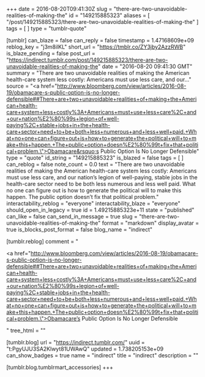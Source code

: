 +++
date = 2016-08-20T09:41:30Z
slug = "there-are-two-unavoidable-realities-of-making-the"
id = "149215885323"
aliases = [ "/post/149215885323/there-are-two-unavoidable-realities-of-making-the" ]
tags = [ ]
type = "tumblr-quote"

[tumblr]
can_blaze = false
can_reply = false
timestamp = 1.47168609e+09
reblog_key = "j3m8ilKL"
short_url = "https://tmblr.co/ZY3jby2AzzRWB"
is_blaze_pending = false
post_url = "https://indirect.tumblr.com/post/149215885323/there-are-two-unavoidable-realities-of-making-the"
date = "2016-08-20 09:41:30 GMT"
summary = "There are two unavoidable realities of making the American health-care system less costly: Americans must use less care, and our..."
source = "<a href=\"http://www.bloomberg.com/view/articles/2016-08-19/obamacare-s-public-option-is-no-longer-defensible##There+are+two+unavoidable+realities+of+making+the+American+health-care+system+less+costly%3A+Americans+must+use+less+care%2C+and+our+nation%E2%80%99s+legion+of+well-paying%2C+stable+jobs+in+the+health-care+sector+need+to+be+both+less+numerous+and+less+well+paid.+What+no+one+can+figure+out+is+how+to+generate+the+political+will+to+make+this+happen.+The+public+option+doesn%E2%80%99t+fix+that+political+problem.\">Obamacare&rsquo;s Public Option Is No Longer Defensible</a>"
type = "quote"
id_string = "149215885323"
is_blazed = false
tags = [ ]
can_reblog = false
note_count = 0.0
text = "There are two unavoidable realities of making the American health-care system less costly: Americans must use less care, and our nation’s legion of well-paying, stable jobs in the health-care sector need to be both less numerous and less well paid. What no one can figure out is how to generate the political will to make this happen. The public option doesn’t fix that political problem."
interactability_reblog = "everyone"
interactability_blaze = "everyone"
should_open_in_legacy = true
id = 1.49215885323e+11
state = "published"
can_like = false
can_send_in_message = true
slug = "there-are-two-unavoidable-realities-of-making-the"
format = "markdown"
display_avatar = true
is_blocks_post_format = false
blog_name = "indirect"

[tumblr.reblog]
comment = "<p><a href=\"http://www.bloomberg.com/view/articles/2016-08-19/obamacare-s-public-option-is-no-longer-defensible##There+are+two+unavoidable+realities+of+making+the+American+health-care+system+less+costly%3A+Americans+must+use+less+care%2C+and+our+nation%E2%80%99s+legion+of+well-paying%2C+stable+jobs+in+the+health-care+sector+need+to+be+both+less+numerous+and+less+well+paid.+What+no+one+can+figure+out+is+how+to+generate+the+political+will+to+make+this+happen.+The+public+option+doesn%E2%80%99t+fix+that+political+problem.\">Obamacare’s Public Option Is No Longer Defensible</a></p>"
tree_html = ""

[tumblr.blog]
url = "https://indirect.tumblr.com/"
uuid = "t:PgyUJU3SA2Klwyt81UWAwQ"
updated = 1.738205153e+09
can_show_badges = true
name = "indirect"
title = "indirect"
description = ""

[tumblr.blog.tumblrmart_accessories]
+++
